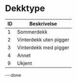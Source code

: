 # Dekktype

| ID | Beskrivelse            |
|----|------------------------|
| 1  | Sommerdekk             |
| 2  | Vinterdekk uten pigger |
| 3  | Vinterdekk med pigger  |
| 4  | Annet                  |
| 9  | Ukjent                 |

---done